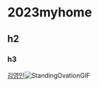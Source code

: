 # 2023myhome
## h2
### h3

[김영인](https://github.com/youngout-kim)![StandingOvationGIF](https://user-images.githubusercontent.com/124851972/219558688-17dcef6b-622f-4374-96fb-6c858c488d7a.gif)

